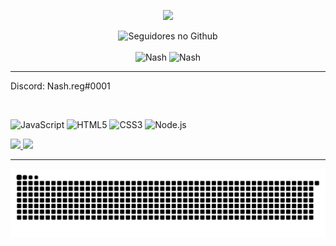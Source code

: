 <p align="center">
    <img src="https://discord.c99.nl/widget/theme-4/832340116395655288.png" />
</p>

<p align="center">
    <img src="https://img.shields.io/github/followers/NashKK?label=Follow&style=social" alt="Seguidores no Github" /><br>
    <br>
    <img src="https://github-readme-stats.vercel.app/api?username=NashKK&show_icons=true&theme=dark" alt="Nash" />
    <img src="https://github-readme-stats.vercel.app/api/top-langs/?username=NashKK&theme=dark" alt="Nash" />
   
</p>
<hr>

Discord: Nash.reg#0001

<br>

![JavaScript](https://img.shields.io/badge/-JavaScript-000000?style=for-the-badge&logo=javascript)
![HTML5](https://img.shields.io/badge/-HTML5-000000?style=for-the-badge&logo=HTML5)
![CSS3](https://img.shields.io/badge/-CSS3-000000?style=for-the-badge&logo=CSS3&logoColor=3799d6)
![Node.js](https://img.shields.io/badge/-Node.js-000000?style=for-the-badge&logo=node.js&logoColor=339933)

<div>
 <a href = "https://www.youtube.com/channel/UCRSuf5ZcXMsNYpTV4DkE7pA"> <img src="https://img.shields.io/badge/YouTube-FF0000?style=for-the-badge&logo=youtube&logoColor=white"
<a href = "https://www.twitch.tv/scrollzzza"> <img src="https://img.shields.io/badge/Twitch-9146FF?style=for-the-badge&logo=twitch&logoColor=white"
</div>

<hr>

  ![Snake animation](https://github.com/NashKK/NashKK/blob/output/github-contribution-grid-snake.svg)
